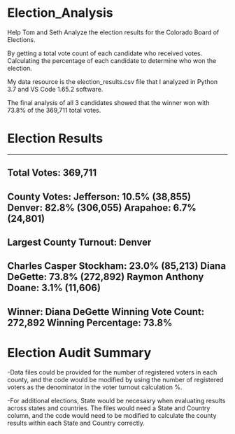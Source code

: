 # Election_Analysis
Help Tom and Seth Analyze the election results for the Colorado Board of Elections.

By getting a total vote count of each candidate who received votes.  
Calculating the percentage of each candidate to determine who won the election.

My data resource is the election_results.csv file that I analyzed in Python 3.7 and VS Code 1.65.2 software.

The final analysis of all 3 candidates showed that the winner won with 73.8% of the 369,711 total votes.


# Election Results
-------------------------
Total Votes: 369,711
-------------------------

County Votes:
Jefferson: 10.5% (38,855)
Denver: 82.8% (306,055)
Arapahoe: 6.7% (24,801)
-------------------------
Largest County Turnout: Denver
-------------------------
Charles Casper Stockham: 23.0% (85,213)
Diana DeGette: 73.8% (272,892)
Raymon Anthony Doane: 3.1% (11,606)
-------------------------
Winner: Diana DeGette
Winning Vote Count: 272,892
Winning Percentage: 73.8%
-------------------------

# Election Audit Summary

-Data files could be provided for the number of registered voters in each county, and the code would be modified by using the number of registered voters as the denominator in the voter turnout calculation %.

-For additional elections, State would be necesasry when evaluating results across states and countries. The files would need a State and Country column, and the code would need to be modified to calculate the county results within each State and Country correctly.


